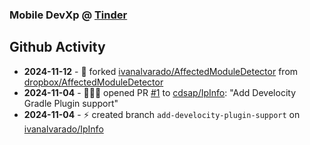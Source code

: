 ### Mobile DevXp @ [Tinder](https://medium.com/tinder)

## Github Activity
- **2024-11-12** - 🔱 forked [ivanalvarado/AffectedModuleDetector](https://github.com/ivanalvarado/AffectedModuleDetector) from [dropbox/AffectedModuleDetector](https://github.com/dropbox/AffectedModuleDetector)
- **2024-11-04** - 🧑🏻‍💻 opened PR [#1](https://github.com/cdsap/IpInfo/pull/1) to [cdsap/IpInfo](https://github.com/cdsap/IpInfo): "Add Develocity Gradle Plugin support"
- **2024-11-04** - ⚡️ created branch `add-develocity-plugin-support` on [ivanalvarado/IpInfo](https://github.com/ivanalvarado/IpInfo)